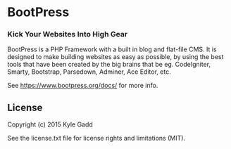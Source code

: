 # BootPress

### Kick Your Websites Into High Gear

BootPress is a PHP Framework with a built in blog and flat-file CMS.  It is designed to make building websites as easy as possible, by using the best tools that have been created by the big brains that be eg. CodeIgniter, Smarty, Bootstrap, Parsedown, Adminer, Ace Editor, etc.

See https://www.bootpress.org/docs/ for more info.

## License

Copyright (c) 2015 Kyle Gadd

See the license.txt file for license rights and limitations (MIT).
